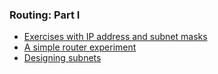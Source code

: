 ### Routing: Part I

* [Exercises with IP address and subnet masks](2-9-ip-subnet.md)
* [A simple router experiment](el5373-lab4-45.md)
* [Designing subnets](https://witestlab.poly.edu/blog/designing-subnets/)

